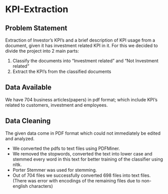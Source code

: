 # KPI-Extraction

## Problem Statement

Extraction of Investor’s KPI’s and a brief description of KPI usage from a document, given it has investment related KPI in it.
For this we decided to divide the project into 2 main parts:
1) Classify the documents into “Investment related” and “Not Investment related”
2) Extract the KPI’s from the classified documents

## Data Available

We have 704 business articles(papers) in pdf format; which include KPI’s related to customers, investment and employees.

## Data Cleaning

The given data come in PDF format which could not immediately be edited and analyzed.
- We converted the pdfs to text files using PDFMiner.
- We removed the stopwords, converted the text into lower case and stemmed every word in this
text for better training of the classifier using nltk.
- Porter Stemmer was used for stemming.
- Out of 704 files we successfully converted 698 files into text files. (There was error with
encodings of the remaining files due to non-english characters)
